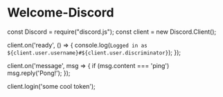 # Welcome-Discord

const Discord = require("discord.js");
const client = new Discord.Client();

client.on('ready', () => {
  console.log(`Logged in as ${client.user.username}#${client.user.discriminator}`);
});

client.on('message', msg => {
  if (msg.content === 'ping') msg.reply('Pong!');
});

client.login('some cool token');
      
